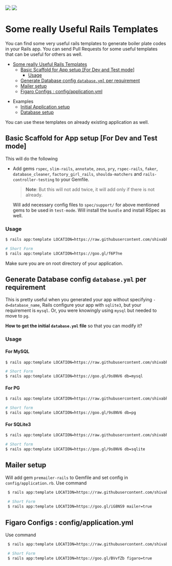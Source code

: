 ![](http://www.rubyonrailspro.com/wp-content/uploads/2017/04/logo.png) ![](https://int-dir.s3.amazonaws.com/uploads/293_293_icon_512x512_2x.png)

# Some really Useful Rails Templates
You can find some very useful rails templates to generate boiler plate codes in your Rails app. You can send Pull Requests 
for some useful templates that can be useful for others as well.

<!-- TOC START min:1 max:3 link:true update:true -->
- [Some really Useful Rails Templates](#some-really-useful-rails-templates)
  - [Basic Scaffold for App setup [For Dev and Test mode]](#basic-scaffold-for-app-setup-for-dev-and-test-mode)
    - [Usage](#usage)
  - [Generate Database config `database.yml` per requirement](#generate-database-config-databaseyml-per-requirement)
  - [Mailer setup](#mailer-setup)
  - [Figaro Configs : config/application.yml](#figaro-configs--configapplicationyml)

<!-- TOC END -->
- Examples
  - [Initial Application setup](examples/initial_app_setup_example.md)
  - [Database setup](examples/db_example.md)

You can use these templates on already existing application as well.

## Basic Scaffold for App setup [For Dev and Test mode]
This will do the following
- Add gems `rspec`, `slim-rails`, `annotate`, `zeus`, `pry`, 
`rspec-rails`, `faker`, `database_cleaner`, `factory_girl_rails`,
  `shoulda-matchers` and `rails-controller-testing` to your Gemfile. 
  
  > **Note**: But this will not add twice, it will add only if there is not already.
  
  Will add necessary config files to `spec/support/` for above mentioned gems to be used in `test-mode`. 
  Will install the `bundle` and install RSpec as well. 
  

### Usage

```bash
$ rails app:template LOCATION=https://raw.githubusercontent.com/shivabhusal/useful_rails_templates/master/test_template.rb

# Short Form
$ rails app:template LOCATION=https://goo.gl/f6P7ne
```
Make sure you are on root directory of your application.

## Generate Database config `database.yml` per requirement
This is pretty useful when you generated your app without specifying `-d=database_name`, Rails configure your app with
 `sqlite3`, but your requirement is `mysql`. Or, you were knowingly using `mysql` but needed to move to `pg`.
 
 **How to get the initial `database.yml` file** so that you can modify it?
 
 ### Usage
 #### For MySQL
 ```bash
 $ rails app:template LOCATION=https://raw.githubusercontent.com/shivabhusal/useful_rails_templates/master/database_template.rb db=mysql
 
 # Short Form
 $ rails app:template LOCATION=https://goo.gl/9s8NV6 db=mysql
 ```
 
 #### For PG
 ```bash
 $ rails app:template LOCATION=https://raw.githubusercontent.com/shivabhusal/useful_rails_templates/master/database_template.rb db=pg
 
 # Short form
 $ rails app:template LOCATION=https://goo.gl/9s8NV6 db=pg
 ```

 #### For SQLite3
 ```bash
 $ rails app:template LOCATION=https://raw.githubusercontent.com/shivabhusal/useful_rails_templates/master/database_template.rb db=sqlite
 
 # Short form
 $ rails app:template LOCATION=https://goo.gl/9s8NV6 db=sqlite
 ```

## Mailer setup
Will add gem `premailer-rails` to Gemfile and set config in `config/application.rb`.
Use command
```bash
 $ rails app:template LOCATION=https://raw.githubusercontent.com/shivabhusal/useful_rails_templates/master/mailer_template.rb
 
 # Short Form
 $ rails app:template LOCATION=https://goo.gl/iG8NS9 mailer=true
```

## Figaro Configs : config/application.yml
Use command

```bash
 $ rails app:template LOCATION=https://raw.githubusercontent.com/shivabhusal/useful_rails_templates/master/figaro_template.rb

 # Short Form
 $ rails app:template LOCATION=https://goo.gl/BVvfZb figaro=true
```
